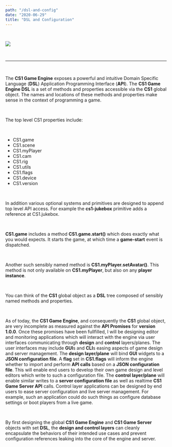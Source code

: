 ```yaml
---
path: "/dsl-and-config"
date: "2020-06-29"
title: "DSL and Configuration"
---
```

<br>

![](https://cdn.glitch.com/53f6eb06-66f0-4243-b635-db0bfec50c28%2FCS1_logo_64.png?v=1588982390615)

<br>

___  

<br>

The **CS1 Game Engine** exposes a powerful and intuitive Domain Specific Language (**DSL**) Application Programming Interface (**API**).  The **CS1 Game Engine DSL** is a set of methods and properties accessible via the **CS1** global object.  The names and locations of these methods and properties make sense in the context of programming a game.

<br>

The top level CS1 properties include:

<br>

  - CS1.game
  - CS1.scene
  - CS1.myPlayer
  - CS1.cam
  - CS1.rig
  - CS1.utils
  - CS1.flags
  - CS1.device
  - CS1.version
  
<br>

In addition various optional systems and primitives are designed to append top level API access. For example the **cs1-jukebox** primitive adds a reference at CS1.jukebox.  

<br>

**CS1.game** includes a method **CS1.game.start()** which does exactly what you would expects. It starts the game, at which time a **game-start** event is dispatched.

<br>

Another such sensibly named method is **CS1.myPlayer.setAvatar()**. This method is not only available on **CS1.myPlayer**, but also on any **player instance**.

<br>

You can think of the **CS1** global object as a **DSL** tree composed of sensibly named methods and properties.

<br>

As of today, the **CS1 Game Engine**, and consequently the **CS1** global object, are very incomplete as measured against the **API Promises** for **version 1.0.0**.  Once these promises have been fullfilled, I will be designing editor and monitoring applications which will interact with the engine via user interfaces communicating through **design** and **control** layers/planes.  The user interfaces may include **GUI**s and **CLI**s easing aspects of game design and server management.  The **design layer/plane** will bind **GUI** widgets to a **JSON configuration file**. A **flag** set in **CS1.flags** will inform the engine whether to import and perform **API calls** based on a **JSON configuration file**.  This will enable end users to develop their own game design and level editors which write to such a configuration file.   The **control layer/plane** will enable similar writes to a **server configuration file** as well as realtime **CS1 Game Server API** calls.  Control layer applications can be designed by end users to ease server configuration and live server management.  For example, such an application could do such things as configure database settings or boot players from a live game. 

<br>

By first designing the global **CS1 Game Engine** and **CS1 Game Server** objects with set **DSL**, the **design and control layers** can cleanly encapsulate the behaviors of their intended use cases and prevent configuration references leaking into the core of the engine and server.